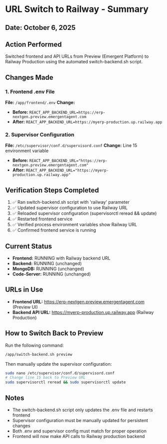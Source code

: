 # URL Switch to Railway - Summary

## Date: October 6, 2025

## Action Performed
Switched frontend and API URLs from Preview (Emergent Platform) to Railway Production using the automated switch-backend.sh script.

## Changes Made

### 1. Frontend .env File
**File:** `/app/frontend/.env`
**Change:** 
- **Before:** `REACT_APP_BACKEND_URL=https://erp-nextgen.preview.emergentagent.com`
- **After:** `REACT_APP_BACKEND_URL=https://myerp-production.up.railway.app`

### 2. Supervisor Configuration
**File:** `/etc/supervisor/conf.d/supervisord.conf`
**Change:** Line 15 environment variable
- **Before:** `REACT_APP_BACKEND_URL="https://erp-nextgen.preview.emergentagent.com"`
- **After:** `REACT_APP_BACKEND_URL="https://myerp-production.up.railway.app"`

## Verification Steps Completed
1. ✅ Ran switch-backend.sh script with 'railway' parameter
2. ✅ Updated supervisor configuration to use Railway URL
3. ✅ Reloaded supervisor configuration (supervisorctl reread && update)
4. ✅ Restarted frontend service
5. ✅ Verified process environment variables show Railway URL
6. ✅ Confirmed frontend service is running

## Current Status
- **Frontend:** RUNNING with Railway backend URL
- **Backend:** RUNNING (unchanged)
- **MongoDB:** RUNNING (unchanged)
- **Code-Server:** RUNNING (unchanged)

## URLs in Use
- **Frontend URL:** https://erp-nextgen.preview.emergentagent.com (Preview UI)
- **Backend API URL:** https://myerp-production.up.railway.app (Railway Production)

## How to Switch Back to Preview
Run the following command:
```bash
/app/switch-backend.sh preview
```

Then manually update the supervisor configuration:
```bash
sudo nano /etc/supervisor/conf.d/supervisord.conf
# Change line 15 back to Preview URL
sudo supervisorctl reread && sudo supervisorctl update
```

## Notes
- The switch-backend.sh script only updates the .env file and restarts frontend
- Supervisor configuration must be manually updated for persistent changes
- Both .env and supervisor config must match for proper operation
- Frontend will now make API calls to Railway production backend
